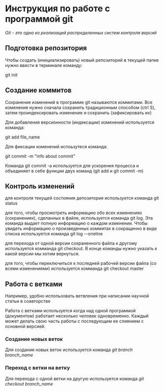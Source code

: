 # Инструкция по работе с программой git

*Git - это одна из реализаций распределенных систем контроля версий*

## Подготовка репозитория

Чтобы создать (инициализировать) новый репозиторий в текущей папке нужно ввести в терминале команду:

git init

## Создание коммитов

Сохранение изменений в программе git называются коммитами. 
Все изменения нужно сначала сохранить традиционным способом (ctrl S), затем проиндексировать изменение и сохранить (зафиксировать их)

Для добавления версионности (индексации) изменений используется команда:

git add file_name

Для фиксации изменений испоьзутеся команда: 

git commit -m "info about commit"

Команда git commit -a  используется для ускорения процесса и объединяет в себе функции двух команд (git add и git commit -m)

## Контроль изменений

для контроля текущей состояния депозитория используется команда git status

для того, чтобы просмотреть информацию обо всех изменениях (сохранениях), сделанных в файле, используется команда git log. Эта команда выдает полную информацию о каждом изменении.
Чтобы увидеть информацию о произведенных коммитах в сокращенно в виде списка используется команда git log --oneline

для перехода от одной версии сохраненного файла к другому используется комманда git checkout. В конце команды нужно указать к какой версии мы хотим вернуться.

для того, чтобы переключиться к последней рабочей версии файла (со всеми изменениями) используется комманда git checkout master

## Работа с ветками

Например, удобно использовать ветвления при написании научной статьи в соавторстве

Работа с ветками используется когда над одной программой (документом) работает несколько человек одновременно. Каждый может делать свою часть работы с последующим ее слиянием с основной версией.

### Создание новых веток

Для создания новых веток используется команда *git branch branch_name*

### Переход с ветки на ветку

Для перехода с одной ветки на другую используется команда *git checkout branch_name*
